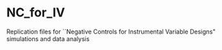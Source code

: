 # NC_for_IV
Replication files for ``Negative Controls for Instrumental Variable Designs" simulations and data analysis

